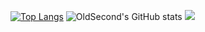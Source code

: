 [![Top Langs](https://github-readme-stats.vercel.app/api/top-langs/?username=Old-Second)](https://github.com/anuraghazra/github-readme-stats)
![OldSecond's GitHub stats](https://github-readme-stats.vercel.app/api?username=Old-Second&show_icons=true&theme=transparent)
![](https://github-readme-stats.vercel.app/api/wakatime?username=OldSecond&bg_color=2D3748&title_color=2F855A&icon_color=2F855A&text_color=ffffff&custom_title=本月代码时间)
<!-- ### Hi there 👋 -->

<!--
**Old-Second/Old-Second** is a ✨ _special_ ✨ repository because its `README.md` (this file) appears on your GitHub profile.

Here are some ideas to get you started:

- 🔭 I’m currently working on ...
- 🌱 I’m currently learning ...
- 👯 I’m looking to collaborate on ...
- 🤔 I’m looking for help with ...
- 💬 Ask me about ...
- 📫 How to reach me: ...
- 😄 Pronouns: ...
- ⚡ Fun fact: ...
-->
